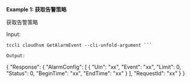 **Example 1: 获取告警策略**

获取告警策略

Input: 

```
tccli cloudhsm GetAlarmEvent --cli-unfold-argument ```

Output: 
```
{
    "Response": {
        "AlarmConfig": [
            {
                "Uin": "xx",
                "Event": "xx",
                "Limit": 0,
                "Status": 0,
                "BeginTime": "xx",
                "EndTime": "xx"
            }
        ],
        "RequestId": "xx"
    }
}
```

